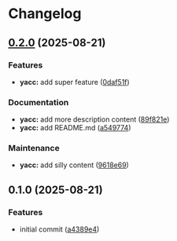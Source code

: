 # Changelog

## [0.2.0](https://github.com/nelsrac/homeautomation/compare/yacc-v0.1.0...yacc-v0.2.0) (2025-08-21)


### Features

* **yacc:** add super feature ([0daf51f](https://github.com/nelsrac/homeautomation/commit/0daf51fc1e806c277d13a1d8b8f69bb2f47e9857))


### Documentation

* **yacc:** add more description content ([89f821e](https://github.com/nelsrac/homeautomation/commit/89f821e6ea6298b59a624f76b6933af2d594b01e))
* **yacc:** add README.md ([a549774](https://github.com/nelsrac/homeautomation/commit/a54977428d87b4da35d7478a5eb1817cbb2d0cf0))


### Maintenance

* **yacc:** add silly content ([9618e69](https://github.com/nelsrac/homeautomation/commit/9618e69dcc07add476e4b51b537a33ceb98d1853))

## 0.1.0 (2025-08-21)


### Features

* initial commit ([a4389e4](https://github.com/nelsrac/homeautomation/commit/a4389e40769d4532761cd2c4ba65524d3d2e3186))
